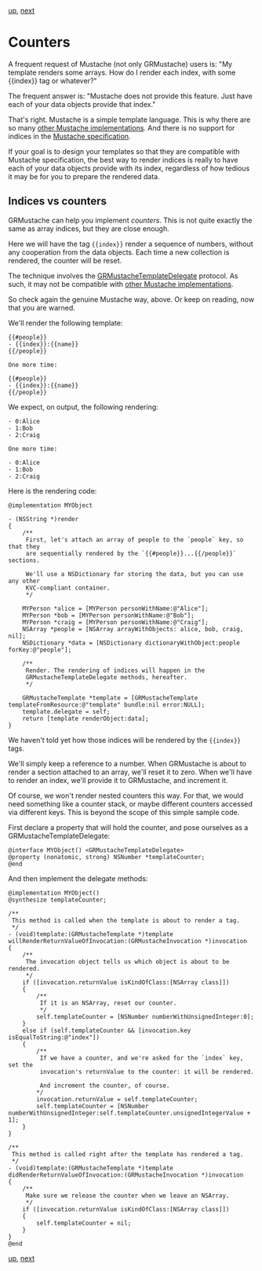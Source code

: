 [up](../sample_code.md), [next](../forking.md)

Counters
========

A frequent request of Mustache (not only GRMustache) users is: "My template renders some arrays. How do I render each index, with some {{index}} tag or whatever?"

The frequent answer is: "Mustache does not provide this feature. Just have each of your data objects provide that index."

That's right. Mustache is a simple template language. This is why there are so many [other Mustache implementations](https://github.com/defunkt/mustache/wiki/Other-Mustache-implementations). And there is no support for indices in the [Mustache specification](https://github.com/mustache/spec).

If your goal is to design your templates so that they are compatible with Mustache specification, the best way to render indices is really to have each of your data objects provide with its index, regardless of how tedious it may be for you to prepare the rendered data.

Indices vs counters
-------------------

GRMustache can help you implement *counters*. This is not quite exactly the same as array indices, but they are close enough.

Here we will have the tag `{{index}}` render a sequence of numbers, without any cooperation from the data objects. Each time a new collection is rendered, the counter will be reset.

The technique involves the [GRMustacheTemplateDelegate](delegate.md) protocol. As such, it may not be compatible with [other Mustache implementations](https://github.com/defunkt/mustache/wiki/Other-Mustache-implementations).

So check again the genuine Mustache way, above. Or keep on reading, now that you are warned.

We'll render the following template:

    {{#people}}
    - {{index}}:{{name}}
    {{/people}}

    One more time:

    {{#people}}
    - {{index}}:{{name}}
    {{/people}}

We expect, on output, the following rendering:

    - 0:Alice
    - 1:Bob
    - 2:Craig
    
    One more time:
    
    - 0:Alice
    - 1:Bob
    - 2:Craig

Here is the rendering code:

```objc
@implementation MYObject

- (NSString *)render
{
    /**
     First, let's attach an array of people to the `people` key, so that they
     are sequentially rendered by the `{{#people}}...{{/people}}` sections.
     
     We'll use a NSDictionary for storing the data, but you can use any other
     KVC-compliant container.
     */
    
    MYPerson *alice = [MYPerson personWithName:@"Alice"];
    MYPerson *bob = [MYPerson personWithName:@"Bob"];
    MYPerson *craig = [MYPerson personWithName:@"Craig"];
    NSArray *people = [NSArray arrayWithObjects: alice, bob, craig, nil];
    NSDictionary *data = [NSDictionary dictionaryWithObject:people forKey:@"people"];
    
    /**
     Render. The rendering of indices will happen in the
     GRMustacheTemplateDelegate methods, hereafter.
     */
    
    GRMustacheTemplate *template = [GRMustacheTemplate templateFromResource:@"template" bundle:nil error:NULL];
    template.delegate = self;
    return [template renderObject:data];
}
```

We haven't told yet how those indices will be rendered by the `{{index}}` tags.

We'll simply keep a reference to a number. When GRMustache is about to render a section attached to an array, we'll reset it to zero. When we'll have to render an index, we'll provide it to GRMustache, and increment it.

Of course, we won't render nested counters this way. For that, we would need something like a counter stack, or maybe different counters accessed via different keys. This is beyond the scope of this simple sample code.

First declare a property that will hold the counter, and pose ourselves as a GRMustacheTemplateDelegate:

```objc
@interface MYObject() <GRMustacheTemplateDelegate>
@property (nonatomic, strong) NSNumber *templateCounter;
@end
```

And then implement the delegate methods:

```objc
@implementation MYObject()
@synthesize templateCounter;

/**
 This method is called when the template is about to render a tag.
 */
- (void)template:(GRMustacheTemplate *)template willRenderReturnValueOfInvocation:(GRMustacheInvocation *)invocation
{
    /**
     The invocation object tells us which object is about to be rendered.
     */
    if ([invocation.returnValue isKindOfClass:[NSArray class]])
    {
        /**
         If it is an NSArray, reset our counter.
         */
        self.templateCounter = [NSNumber numberWithUnsignedInteger:0];
    }
    else if (self.templateCounter && [invocation.key isEqualToString:@"index"])
    {
        /**
         If we have a counter, and we're asked for the `index` key, set the
         invocation's returnValue to the counter: it will be rendered.
         
         And increment the counter, of course.
        */
        invocation.returnValue = self.templateCounter;
        self.templateCounter = [NSNumber numberWithUnsignedInteger:self.templateCounter.unsignedIntegerValue + 1];
    }
}

/**
 This method is called right after the template has rendered a tag.
 */
- (void)template:(GRMustacheTemplate *)template didRenderReturnValueOfInvocation:(GRMustacheInvocation *)invocation
{
    /**
     Make sure we release the counter when we leave an NSArray.
     */
    if ([invocation.returnValue isKindOfClass:[NSArray class]])
    {
        self.templateCounter = nil;
    }
}
@end
```

[up](../sample_code.md), [next](../forking.md)
